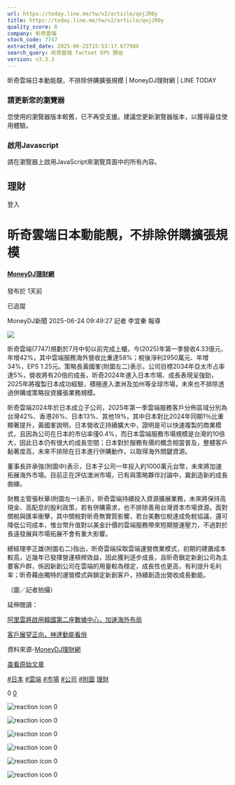 ```yaml
---
url: https://today.line.me/tw/v2/article/qojJR0y
title: https://today.line.me/tw/v2/article/qojJR0y
quality_score: 6
company: 昕奇雲端
stock_code: 7747
extracted_date: 2025-06-25T15:53:17.677989
search_query: 昕奇雲端 factset EPS 預估
version: v3.3.3
---
```


昕奇雲端日本動能靚，不排除併購擴張規模 | MoneyDJ理財網 | LINE TODAY


### 請更新您的瀏覽器

您使用的瀏覽器版本較舊，已不再受支援。建議您更新瀏覽器版本，以獲得最佳使用體驗。

### 啟用Javascript

請在瀏覽器上啟用JavaScript來瀏覽頁面中的所有內容。

 

## 理財

登入

# 昕奇雲端日本動能靚，不排除併購擴張規模

#### [MoneyDJ理財網](/tw/v3/publisher/100294)

發布於 1天前

已追蹤

MoneyDJ新聞 2025-06-24 09:49:27 記者 李宜秦 報導

![](https://today-obs.line-scdn.net/0h4f2cIijXa0kPGnV0EYYUHjdMZzg8fHFALXwnf38ZZ3khNn8XNiw4KiJIMGUqf3xMLy4jK3lIZX9wLClIMg/w644)

昕奇雲端(7747)規劃於7月中旬以前完成上櫃，今(2025)年第一季營收4.33億元、年增42%，其中雲端服務海外營收比重達58%；稅後淨利2950萬元、年增34%，EPS 1.25元。策略長黃國峯(附圖左二)表示，公司目標2034年亞太市占率達5%，營收將有20倍的成長，昕奇2024年進入日本市場、成長表現呈強勁，2025年將複製日本成功經驗，積極進入澳洲及加州等全球市場，未來也不排除透過併購或策略投資擴張業務規模。

昕奇雲端2024年於日本成立子公司，2025年第一季雲端服務客戶分佈區域分別為台灣42%、香港26%、日本13%、其他19%，其中日本對比2024年同期1％比重顯著提升，黃國峯說明，日本營收正持續擴大中，證明是可以快速複製的商業模式，且因為公司在日本的市佔率僅0.4%，而日本雲端服務市場規模是台灣的10倍大，因此日本仍有很大的成長空間；日本對於服務有價的概念相當普及，整體客戶黏著度高，未來不排除在日本進行併購動作，以取得海外關鍵資源。

董事長許承強(附圖中)表示，日本子公司一年投入約1000萬元台幣，未來將加速拓展海外市場。目前正在評估澳洲市場，已有與策略夥伴討論中，冀創造新的成長曲線。

財務主管張秋華(附圖左一)表示，昕奇雲端持續投入資源擴展業務，未來將保持高現金、高配息的股利政策，若有併購需求，也不排除善用台灣資本市場資源。面對關稅與匯率衝擊，其中關稅對昕奇無實質影響，若台美數位稅達成免稅協議，還可降低公司成本，惟台幣升值對以美金計價的雲端服務帶來短期營運壓力，不過對於長遠發展與市場拓展不會有重大影響。

總經理李正雄(附圖右二)指出，昕奇雲端採取雲端運營商業模式，初期的建置成本較高，近幾年已發揮營運槓桿效益，因此獲利逐步成長，且昕奇鎖定新創公司為主要客戶群，係因新創公司在雲端的用量較為穩定，成長性也更高，有利提升毛利率；昕奇藉由獨特的運營模式與鎖定新創客戶，持續創造出營收成長動能。

（圖／記者拍攝）

延伸閱讀：

[阿里雲將啟用韓國第二座數據中心，加速海外布局](https://www.moneydj.com/kmdj/news/newsviewer.aspx?a=1057fdf9-c59c-4a6e-a958-d837ac779a68)

[客戶展望正向，神達動能看俏](https://www.moneydj.com/kmdj/news/newsviewer.aspx?a=956c0cf6-8010-46ad-80eb-4caaa8b2b62b)

資料來源-[MoneyDJ理財網](https://www.moneydj.com/kmdj/News/NewsHome.aspx)

[查看原始文章](https://www.moneydj.com/kmdj/news/newsviewer.aspx?a=544e3de8-49e7-4926-bbdc-630235077f20)

[#日本](/tw/v2/tag/4ma3dR?tag=%E6%97%A5%E6%9C%AC)  [#雲端](/tw/v2/tag/5ylQXy?tag=%E9%9B%B2%E7%AB%AF)  [#市場](/tw/v2/tag/VEPyRE?tag=%E5%B8%82%E5%A0%B4)  [#公司](/tw/v2/tag/4myyG7?tag=%E5%85%AC%E5%8F%B8)  [#附圖](/tw/v2/tag/Qj3dNY?tag=%E9%99%84%E5%9C%96)  [理財](/tw/v3/page/finance)

0
   [0](/tw/v2/comment/article/qojJR0y)

![reaction icon]() 
0

![reaction icon]() 
0

![reaction icon]() 
0

![reaction icon]() 
0

![reaction icon]() 
0

![reaction icon]() 
0